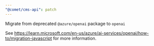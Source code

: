 ```yaml
---
"@comet/cms-api": patch
---
```


Migrate from deprecated `@azure/openai` package to `openai`

See https://learn.microsoft.com/en-us/azure/ai-services/openai/how-to/migration-javascript for more information.
